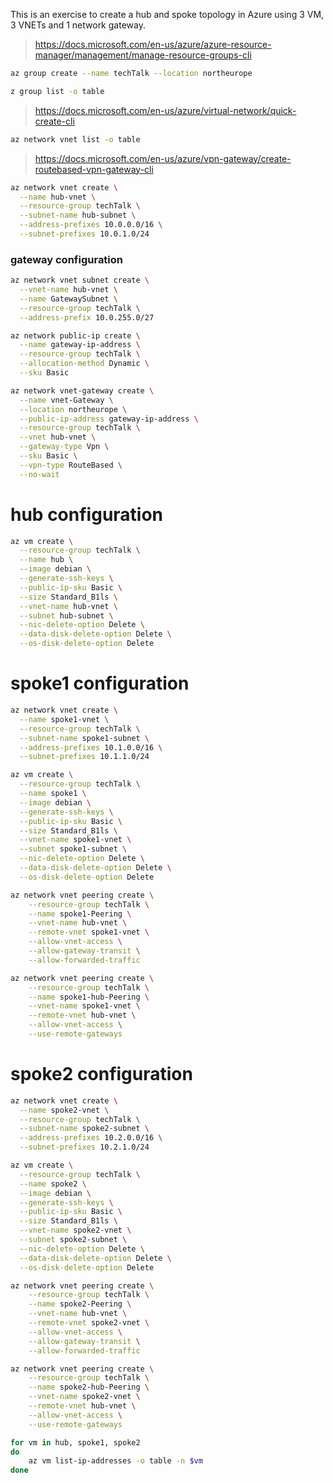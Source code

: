 This is an exercise to create a hub and spoke topology in Azure using 3 VM, 3 VNETs and 1 network gateway.

> <https://docs.microsoft.com/en-us/azure/azure-resource-manager/management/manage-resource-groups-cli>

```bash
az group create --name techTalk --location northeurope
```

```bash
z group list -o table
```

> <https://docs.microsoft.com/en-us/azure/virtual-network/quick-create-cli>

```bash
az network vnet list -o table
```

> <https://docs.microsoft.com/en-us/azure/vpn-gateway/create-routebased-vpn-gateway-cli>

```bash
az network vnet create \
  --name hub-vnet \
  --resource-group techTalk \
  --subnet-name hub-subnet \
  --address-prefixes 10.0.0.0/16 \
  --subnet-prefixes 10.0.1.0/24
```

### gateway configuration

```bash
az network vnet subnet create \
  --vnet-name hub-vnet \
  --name GatewaySubnet \
  --resource-group techTalk \
  --address-prefix 10.0.255.0/27
```

```bash
az network public-ip create \
  --name gateway-ip-address \
  --resource-group techTalk \
  --allocation-method Dynamic \
  --sku Basic
```

```bash
az network vnet-gateway create \
  --name vnet-Gateway \
  --location northeurope \
  --public-ip-address gateway-ip-address \
  --resource-group techTalk \
  --vnet hub-vnet \
  --gateway-type Vpn \
  --sku Basic \
  --vpn-type RouteBased \
  --no-wait
```

# hub configuration

```bash
az vm create \
  --resource-group techTalk \
  --name hub \
  --image debian \
  --generate-ssh-keys \
  --public-ip-sku Basic \
  --size Standard_B1ls \
  --vnet-name hub-vnet \
  --subnet hub-subnet \
  --nic-delete-option Delete \
  --data-disk-delete-option Delete \
  --os-disk-delete-option Delete
```

# spoke1 configuration

```bash
az network vnet create \
  --name spoke1-vnet \
  --resource-group techTalk \
  --subnet-name spoke1-subnet \
  --address-prefixes 10.1.0.0/16 \
  --subnet-prefixes 10.1.1.0/24 
```

```bash
az vm create \
  --resource-group techTalk \
  --name spoke1 \
  --image debian \
  --generate-ssh-keys \
  --public-ip-sku Basic \
  --size Standard_B1ls \
  --vnet-name spoke1-vnet \
  --subnet spoke1-subnet \
  --nic-delete-option Delete \
  --data-disk-delete-option Delete \
  --os-disk-delete-option Delete
```

```bash
az network vnet peering create \
    --resource-group techTalk \
    --name spoke1-Peering \
    --vnet-name hub-vnet \
    --remote-vnet spoke1-vnet \
    --allow-vnet-access \
    --allow-gateway-transit \
    --allow-forwarded-traffic
```

```bash
az network vnet peering create \
    --resource-group techTalk \
    --name spoke1-hub-Peering \
    --vnet-name spoke1-vnet \
    --remote-vnet hub-vnet \
    --allow-vnet-access \
    --use-remote-gateways
```

# spoke2 configuration

```bash
az network vnet create \
  --name spoke2-vnet \
  --resource-group techTalk \
  --subnet-name spoke2-subnet \
  --address-prefixes 10.2.0.0/16 \
  --subnet-prefixes 10.2.1.0/24 
```

```bash
az vm create \
  --resource-group techTalk \
  --name spoke2 \
  --image debian \
  --generate-ssh-keys \
  --public-ip-sku Basic \
  --size Standard_B1ls \
  --vnet-name spoke2-vnet \
  --subnet spoke2-subnet \
  --nic-delete-option Delete \
  --data-disk-delete-option Delete \
  --os-disk-delete-option Delete
```

```bash
az network vnet peering create \
    --resource-group techTalk \
    --name spoke2-Peering \
    --vnet-name hub-vnet \
    --remote-vnet spoke2-vnet \
    --allow-vnet-access \
    --allow-gateway-transit \
    --allow-forwarded-traffic
```

```bash
az network vnet peering create \
    --resource-group techTalk \
    --name spoke2-hub-Peering \
    --vnet-name spoke2-vnet \
    --remote-vnet hub-vnet \
    --allow-vnet-access \
    --use-remote-gateways
```

```bash
for vm in hub, spoke1, spoke2
do
    az vm list-ip-addresses -o table -n $vm
done
```
